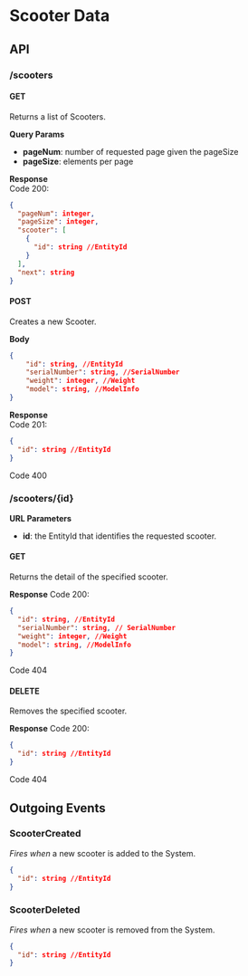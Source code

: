 # Scooter Data

## API

### /scooters

#### GET  
Returns a list of Scooters.

**Query Params**   
- **pageNum**: number of requested page given the pageSize
- **pageSize**: elements per page

**Response**  
Code 200:
```json
{
  "pageNum": integer,
  "pageSize": integer,
  "scooter": [
    {
      "id": string //EntityId
    }
  ],
  "next": string
}
```

#### POST  
Creates a new Scooter.

**Body**  
```json
{
    "id": string, //EntityId
    "serialNumber": string, //SerialNumber
    "weight": integer, //Weight
    "model": string, //ModelInfo
}
```

**Response**  
Code 201:
```json
{
  "id": string //EntityId
}
```

Code 400

### /scooters/{id}

**URL Parameters**  
- **id**: the EntityId that identifies the requested scooter.

#### GET  
Returns the detail of the specified scooter.

**Response**
Code 200:
```json
{
  "id": string, //EntityId
  "serialNumber": string, // SerialNumber
  "weight": integer, //Weight
  "model": string, //ModelInfo
}
```

Code 404


#### DELETE  
Removes the specified scooter.  

**Response**
Code 200:
```json
{
  "id": string //EntityId
}
```

Code 404

## Outgoing Events

### ScooterCreated
*Fires when* a new scooter is added to the System.
```json
{
  "id": string //EntityId
}
```

### ScooterDeleted
*Fires when* a new scooter is removed from the System.
```json
{
  "id": string //EntityId
}
```